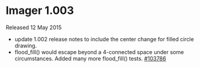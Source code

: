 # Imager 1.003

Released 12 May 2015

- update 1.002 release notes to include the center change for filled circle drawing. 
- flood_fill() would escape beyond a 4-connected space under some circumstances. Added many more flood_fill() tests. [#103786](https://github.com/tonycoz/imager/isssues/103786)